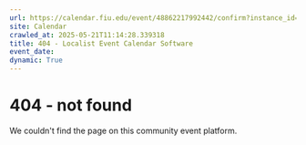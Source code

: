 ```yaml
---
url: https://calendar.fiu.edu/event/48862217992442/confirm?instance_id=49163439137615&return=https%3A%2F%2Fcalendar.fiu.edu%2Fcalendar%3Fevent_types%255B%255D%3D121719
site: Calendar
crawled_at: 2025-05-21T11:14:28.339318
title: 404 - Localist Event Calendar Software
event_date: 
dynamic: True
---
```


# 404 - not found
We couldn't find the page on this community event platform.
